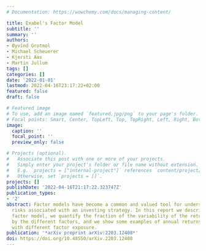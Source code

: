 ```yaml
---
# Documentation: https://wowchemy.com/docs/managing-content/

title: Exabel's Factor Model
subtitle: ''
summary: ''
authors:
- Øyvind Grotmol
- Michael Scheuerer
- Kjersti Aas
- Martin Jullum
tags: []
categories: []
date: '2022-01-01'
lastmod: 2022-04-16T23:17:22+02:00
featured: false
draft: false

# Featured image
# To use, add an image named `featured.jpg/png` to your page's folder.
# Focal points: Smart, Center, TopLeft, Top, TopRight, Left, Right, BottomLeft, Bottom, BottomRight.
image:
  caption: ''
  focal_point: ''
  preview_only: false

# Projects (optional).
#   Associate this post with one or more of your projects.
#   Simply enter your project's folder or file name without extension.
#   E.g. `projects = ["internal-project"]` references `content/project/deep-learning/index.md`.
#   Otherwise, set `projects = []`.
projects: []
publishDate: '2022-04-16T21:17:22.323747Z'
publication_types:
- '2'
abstract: Factor models have become a common and valued tool for understanding the
  risks associated with an investing strategy. In this report we describe Exabel's
  factor model, we quantify the fraction of the variability of the returns explained
  by the different factors, and we show some examples of annual returns of portfolios
  with different factor exposure.
publication: '*arXiv preprint arXiv:2203.12408*'
doi: https://doi.org/10.48550/arXiv.2203.12408
---
```

